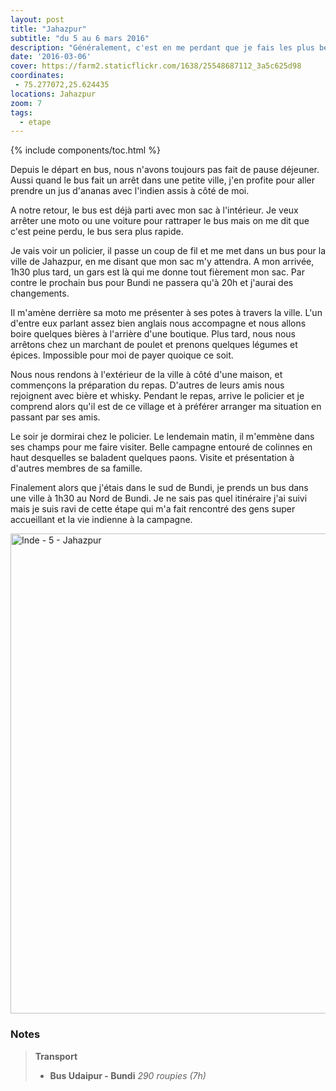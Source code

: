 ```yaml
---
layout: post
title: "Jahazpur"
subtitle: "du 5 au 6 mars 2016"
description: "Généralement, c'est en me perdant que je fais les plus belles rencontres. Cette fois c'est en perdant mon sac."
date: '2016-03-06'
cover: https://farm2.staticflickr.com/1638/25548687112_3a5c625d98
coordinates:
 - 75.277072,25.624435
locations: Jahazpur
zoom: 7
tags:
  - etape
---
```


{% include components/toc.html %}

Depuis le départ en bus, nous n'avons toujours pas  fait de pause déjeuner. Aussi quand le bus fait un arrêt dans une petite ville, j'en profite pour aller prendre un jus d'ananas avec l'indien assis à côté de moi.

A notre retour, le bus est déjà parti avec mon sac à l'intérieur. Je veux arrêter une moto ou une voiture pour rattraper le bus mais on me dit que c'est peine perdu, le bus sera plus rapide.

Je vais voir un policier, il passe un coup de fil et me met dans un bus pour la ville de Jahazpur, en me disant que mon sac m'y attendra. A mon arrivée, 1h30 plus tard, un gars est là qui me donne tout fièrement mon sac. Par contre le prochain bus pour Bundi ne passera qu'à 20h et j'aurai des changements.

Il m'amène derrière sa moto me présenter à ses potes à travers la ville. L'un d'entre eux parlant assez bien anglais nous accompagne et nous allons boire quelques bières à l'arrière d'une boutique. Plus tard, nous nous arrêtons chez un marchant de poulet et prenons quelques légumes et épices. Impossible pour moi de payer quoique ce soit.

Nous nous rendons à l'extérieur de la ville à  côté d'une maison, et commençons la préparation du repas. D'autres de leurs amis nous rejoignent avec bière et whisky. Pendant le repas, arrive le policier et je comprend alors qu'il est de ce village et à préférer arranger ma situation en passant par ses amis.

Le soir je dormirai chez le policier. Le lendemain matin, il m'emmène dans ses champs pour me faire visiter. Belle campagne entouré de colinnes en haut desquelles se baladent quelques paons. Visite et présentation à d'autres membres de sa famille.

Finalement alors que j'étais dans le sud de Bundi, je prends un bus dans une ville à 1h30 au Nord de Bundi. Je ne sais pas quel itinéraire j'ai suivi mais je suis ravi de cette étape qui m'a fait rencontré des gens super accueillant et la vie indienne à la campagne.

<a data-flickr-embed="true"  href="https://www.flickr.com/photos/planitude/albums/72157663367143194" title="Inde - 5 - Jahazpur"><img src="https://farm2.staticflickr.com/1532/25574714601_77c5c7124a_b.jpg" width="1024" height="768" alt="Inde - 5 - Jahazpur"></a><script async src="//embedr.flickr.com/assets/client-code.js" charset="utf-8"></script>

### Notes

>**Transport**
>
>- **Bus Udaipur - Bundi** *290 roupies (7h)*
>
